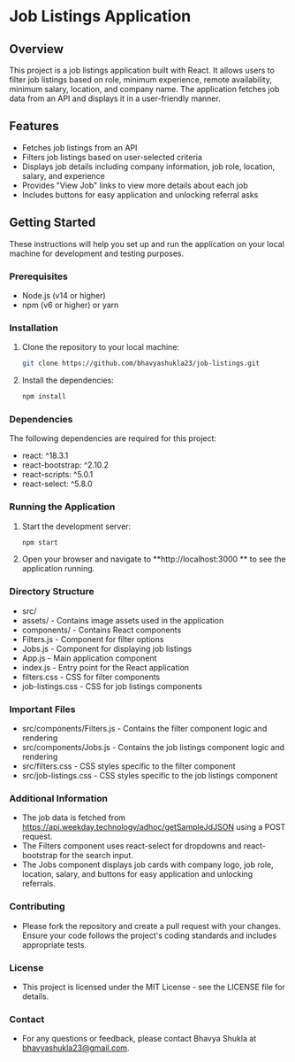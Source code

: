 # Job Listings Application

## Overview

This project is a job listings application built with React. It allows users to filter job listings based on role, minimum experience, remote availability, minimum salary, location, and company name. The application fetches job data from an API and displays it in a user-friendly manner.

## Features

- Fetches job listings from an API
- Filters job listings based on user-selected criteria
- Displays job details including company information, job role, location, salary, and experience
- Provides "View Job" links to view more details about each job
- Includes buttons for easy application and unlocking referral asks

## Getting Started

These instructions will help you set up and run the application on your local machine for development and testing purposes.

### Prerequisites

- Node.js (v14 or higher)
- npm (v6 or higher) or yarn

### Installation

1. Clone the repository to your local machine:

   ```sh
   git clone https://github.com/bhavyashukla23/job-listings.git
   
2. Install the dependencies:

   ```sh
   npm install

### Dependencies
The following dependencies are required for this project:

- react: ^18.3.1
- react-bootstrap: ^2.10.2
- react-scripts: ^5.0.1
- react-select: ^5.8.0

  

### Running the Application

1. Start the development server:
   ```sh
   npm start
   
2. Open your browser and navigate to  **http://localhost:3000 ** to see the application running.



### Directory Structure

- src/
- assets/ - Contains image assets used in the application
- components/ - Contains React components
- Filters.js - Component for filter options
- Jobs.js - Component for displaying job listings
- App.js - Main application component
- index.js - Entry point for the React application
- filters.css - CSS for filter components
- job-listings.css - CSS for job listings components
  


### Important Files
  
- src/components/Filters.js - Contains the filter component logic and rendering
- src/components/Jobs.js - Contains the job listings component logic and rendering
- src/filters.css - CSS styles specific to the filter component
- src/job-listings.css - CSS styles specific to the job listings component


### Additional Information

- The job data is fetched from https://api.weekday.technology/adhoc/getSampleJdJSON using a POST request.
- The Filters component uses react-select for dropdowns and react-bootstrap for the search input.
- The Jobs component displays job cards with company logo, job role, location, salary, and buttons for easy application and unlocking referrals.


### Contributing
- Please fork the repository and create a pull request with your changes. Ensure your code follows the project's coding standards and includes appropriate tests.

### License
- This project is licensed under the MIT License - see the LICENSE file for details.

### Contact
- For any questions or feedback, please contact Bhavya Shukla at [bhavyashukla23@gmail.com](mailto:bhavyashukla23@gmail.com).







